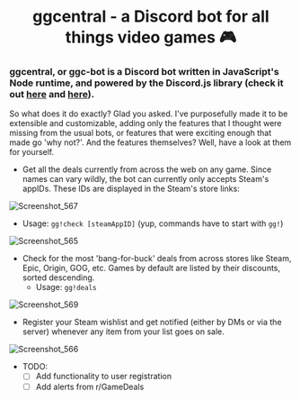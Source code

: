 <h1 align="center">
ggcentral - a Discord bot for all things video games 🎮
</h1>

### ggcentral, or ggc-bot is a Discord bot written in JavaScript's Node runtime, and powered by the Discord.js library (check it out [here](https://github.com/discordjs/discord.js) and [here](https://discordjs.guide/)).

So what does it do exactly? Glad you asked. I've purposefully made it to be extensible and customizable, adding only the features that I thought were missing from the usual bots, or features that were exciting enough that made go 'why not?'. And the features themselves? Well, have a look at them for yourself.

* Get all the deals currently from across the web on any game. Since names can vary wildly, the bot can currently only accepts Steam's appIDs. These IDs are displayed in the Steam's store links:

![Screenshot_567](https://user-images.githubusercontent.com/99959625/185499743-87c03dd1-216a-44b1-a025-a918f29e725c.png)
  * Usage: `gg!check [steamAppID]` (yup, commands have to start with `gg!`)

![Screenshot_565](https://user-images.githubusercontent.com/99959625/185499114-f6918e43-4799-4d57-a571-9a3309bc087f.png)

* Check for the most 'bang-for-buck' deals from across stores like Steam, Epic, Origin, GOG, etc. Games by default are listed by their discounts, sorted descending.
  * Usage: `gg!deals`

![Screenshot_569](https://user-images.githubusercontent.com/99959625/185500558-cd182d0a-9b5a-416a-b369-c37c886bb0a2.png)

* Register your Steam wishlist and get notified (either by DMs or via the server) whenever any item from your list goes on sale.

![Screenshot_566](https://user-images.githubusercontent.com/99959625/185500887-49d66dba-0a7b-4de6-9ee5-f3efd8dc5aaf.png)

* TODO:
  * [ ] Add functionality to user registration
  * [ ] Add alerts from r/GameDeals
